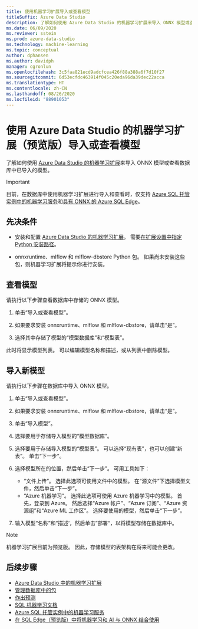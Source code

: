 ```yaml
---
title: 使用机器学习扩展导入或查看模型
titleSuffix: Azure Data Studio
description: 了解如何使用 Azure Data Studio 的机器学习扩展来导入 ONNX 模型或查看数据库中已导入的模型。
ms.date: 06/09/2020
ms.reviewer: sstein
ms.prod: azure-data-studio
ms.technology: machine-learning
ms.topic: conceptual
author: dphansen
ms.author: davidph
manager: cgronlun
ms.openlocfilehash: 3c5faa821ecd9adcfcea426f88a388a6f7d10f27
ms.sourcegitcommit: 6d53ecfdc463914f045c20eda96da39dec22acca
ms.translationtype: HT
ms.contentlocale: zh-CN
ms.lasthandoff: 08/26/2020
ms.locfileid: "88901053"
---
```

# <a name="import-or-view-models-with-machine-learning-extension-preview-for-azure-data-studio"></a>使用 Azure Data Studio 的机器学习扩展（预览版）导入或查看模型

了解如何使用 [Azure Data Studio 的机器学习扩展](machine-learning-extension.md)来导入 ONNX 模型或查看数据库中已导入的模型。

> [!IMPORTANT]
> 目前，在数据库中使用机器学习扩展进行导入和查看时，仅支持 [Azure SQL 托管实例中的机器学习服务](/azure/azure-sql/managed-instance/machine-learning-services-overview)和[具有 ONNX 的 Azure SQL Edge](/azure/azure-sql-edge/onnx-overview)。

## <a name="prerequisites"></a>先决条件

- 安装和配置 [Azure Data Studio 的机器学习扩展](machine-learning-extension.md)。 需要[在扩展设置中指定 Python 安装路径](machine-learning-extension.md#settings)。

- onnxruntime、mlflow 和 mlflow-dbstore Python 包。 如果尚未安装这些包，则机器学习扩展将提示你进行安装。

## <a name="view-models"></a>查看模型

请执行以下步骤查看数据库中存储的 ONNX 模型。

1. 单击“导入或查看模型”。

1. 如果要求安装 onnxruntime、mlflow 和 mlflow-dbstore，请单击“是”。

1. 选择其中存储了模型的“模型数据库”和“模型表”。

此时将显示模型列表。 可以编辑模型名称和描述，或从列表中删除模型。

## <a name="import-a-new-model"></a>导入新模型

请执行以下步骤在数据库中导入 ONNX 模型。

1. 单击“导入或查看模型”。

1. 如果要求安装 onnxruntime、mlflow 和 mlflow-dbstore，请单击“是”。

1. 单击“导入模型”。

1. 选择要用于存储导入模型的“模型数据库”。

1. 选择要用于存储导入模型的“模型表”。 可以选择“现有表”，也可以创建“新表”。 单击“下一步”。

1. 选择模型所在的位置，然后单击“下一步”。 可用工具如下：
    - “文件上传”。 选择此选项可使用文件中的模型。 在“源文件”下选择模型文件，然后单击“下一步”。
    - “Azure 机器学习”。 选择此选项可使用 Azure 机器学习中的模型。 首先，登录到 Azure。 然后选择“Azure 帐户”、“Azure 订阅”、“Azure 资源组”和“Azure ML 工作区”。 选择要使用的模型，然后单击“下一步”。

1. 输入模型“名称”和“描述‘，然后单击”部署“，以将模型存储在数据库中。

> [!NOTE]
> 机器学习扩展目前为预览版。 因此，存储模型的表架构在将来可能会更改。

## <a name="next-steps"></a>后续步骤

- [Azure Data Studio 中的机器学习扩展](machine-learning-extension.md)
- [管理数据库中的包](machine-learning-extension-manage-packages.md)
- [作出预测](machine-learning-extension-predictions.md)
- [SQL 机器学习文档](../machine-learning/index.yml)
- [Azure SQL 托管实例中的机器学习服务](/azure/azure-sql/managed-instance/machine-learning-services-overview)
- [在 SQL Edge（预览版）中将机器学习和 AI 与 ONNX 结合使用](/azure/azure-sql-edge/onnx-overview)
